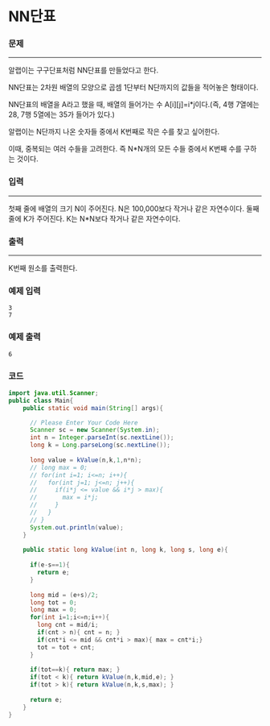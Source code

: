 # NN단표

### 문제

----------

알랩이는 구구단표처럼 NN단표를 만들었다고 한다.

NN단표는 2차원 배열의 모양으로 곱셈 1단부터 N단까지의 값들을 적어놓은 형태이다.

NN단표의 배열을 A라고 했을 때, 배열의 들어가는 수 A[i][j]=i*j이다.(즉, 4행 7열에는 28, 7행 5열에는 35가 들어가 있다.)

알랩이는 N단까지 나온 숫자들 중에서 K번째로 작은 수를 찾고 싶어한다.

이때, 중복되는 여러 수들을 고려한다. 즉 N*N개의 모든 수들 중에서 K번째 수를 구하는 것이다.

### 입력

----------

첫째 줄에 배열의 크기 N이 주어진다. N은 100,000보다 작거나 같은 자연수이다. 둘째 줄에 K가 주어진다. K는 N*N보다 작거나 같은 자연수이다.

### 출력

----------

K번째 원소를 출력한다.

### 예제 입력

```
3
7
```

### 예제 출력

```
6
```

### 코드

```java
import java.util.Scanner;
public class Main{
    public static void main(String[] args){

      // Please Enter Your Code Here
      Scanner sc = new Scanner(System.in);
      int n = Integer.parseInt(sc.nextLine());
      long k = Long.parseLong(sc.nextLine());
      
      long value = kValue(n,k,1,n*n);
      // long max = 0;
      // for(int i=1; i<=n; i++){
      //   for(int j=1; j<=n; j++){
      //     if(i*j <= value && i*j > max){
      //       max = i*j;
      //     }
      //   }
      // }
      System.out.println(value);
    }
    
    public static long kValue(int n, long k, long s, long e){
      
      if(e-s==1){
        return e;
      }
      
      long mid = (e+s)/2;
      long tot = 0;
      long max = 0;
      for(int i=1;i<=n;i++){
        long cnt = mid/i;
        if(cnt > n){ cnt = n; }
        if(cnt*i <= mid && cnt*i > max){ max = cnt*i;}
        tot = tot + cnt;
      }
      
      if(tot==k){ return max; }
      if(tot < k){ return kValue(n,k,mid,e); }
      if(tot > k){ return kValue(n,k,s,max); }
      
      return e;
    }
}
```